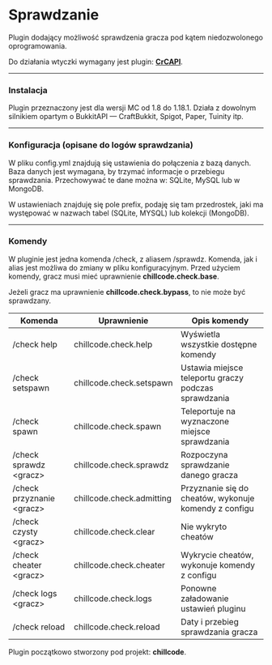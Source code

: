 # Sprawdzanie

Plugin dodający możliwość sprawdzenia gracza pod kątem niedozwolonego oprogramowania.

Do działania wtyczki wymagany jest plugin: **[CrCAPI](https://github.com/CrystalPL/CrCAPI/releases/)**.
___

### Instalacja

Plugin przeznaczony jest dla wersji MC od 1.8 do 1.18.1. Działa z dowolnym silnikiem opartym o BukkitAPI — CraftBukkit,
Spigot, Paper, Tuinity itp.
___

### Konfiguracja (opisane do logów sprawdzania)

W pliku config.yml znajdują się ustawienia do połączenia z bazą danych. Baza danych jest wymagana, by trzymać informacje
o przebiegu sprawdzania. Przechowywać te dane można w: SQLite, MySQL lub w MongoDB.

W ustawieniach znajduję się pole prefix, podaję się tam przedrostek, jaki ma występować w nazwach tabel (SQLite, MYSQL)
lub kolekcji (MongoDB).

___

### Komendy

W pluginie jest jedna komenda /check, z aliasem /sprawdz. Komenda, jak i alias jest możliwa do zmiany w pliku
konfiguracyjnym. Przed użyciem komendy, gracz musi mieć uprawnienie **chillcode.check.base**.

Jeżeli gracz ma uprawnienie **chillcode.check.bypass**, to nie może być sprawdzany.

| Komenda                    | Uprawnienie               | Opis komendy                                          |
|----------------------------|---------------------------|-------------------------------------------------------|
| /check help                | chillcode.check.help      | Wyświetla wszystkie dostępne komendy                  |
| /check setspawn            | chillcode.check.setspawn  | Ustawia miejsce teleportu graczy podczas sprawdzania  |
| /check spawn               | chillcode.check.spawn     | Teleportuje na wyznaczone miejsce sprawdzania         |
| /check sprawdz \<gracz>    | chillcode.check.sprawdz   | Rozpoczyna sprawdzanie danego gracza                  |
| /check przyznanie \<gracz> | chillcode.check.admitting | Przyznanie się do cheatów, wykonuje komendy z configu |
| /check czysty \<gracz>     | chillcode.check.clear     | Nie wykryto cheatów                                   |
| /check cheater \<gracz>    | chillcode.check.cheater   | Wykrycie cheatów, wykonuje komendy z configu          |
| /check logs \<gracz>       | chillcode.check.logs      | Ponowne załadowanie ustawień pluginu                  |
| /check reload              | chillcode.check.reload    | Daty i przebieg sprawdzania gracza                    |

Plugin początkowo stworzony pod projekt: **chillcode**.
